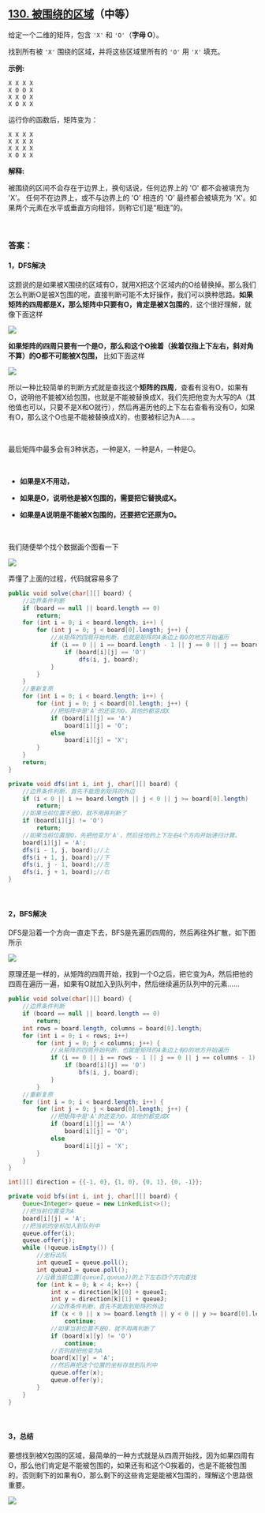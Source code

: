 ## [130. 被围绕的区域](https://leetcode-cn.com/problems/surrounded-regions/)（中等）

给定一个二维的矩阵，包含 `'X'` 和 `'O'`（**字母 O**）。

找到所有被 `'X'` 围绕的区域，并将这些区域里所有的 `'O'` 用 `'X'` 填充。

**示例:**

```
X X X X
X O O X
X X O X
X O X X
```

运行你的函数后，矩阵变为：

```
X X X X
X X X X
X X X X
X O X X
```

**解释:**

被围绕的区间不会存在于边界上，换句话说，任何边界上的 'O' 都不会被填充为 'X'。 任何不在边界上，或不与边界上的 'O' 相连的 'O' 最终都会被填充为 'X'。如果两个元素在水平或垂直方向相邻，则称它们是“相连”的。

<br/>

### 答案：

#### 1，DFS解决

这题说的是如果被X围绕的区域有O，就用X把这个区域内的O给替换掉。那么我们怎么判断O是被X包围的呢，直接判断可能不太好操作，我们可以换种思路。**如果矩阵的四周都是X，那么矩阵中只要有O，肯定是被X包围的**，这个很好理解，就像下面这样

![](https://raw.githubusercontent.com/sdwwld/algorithms/master/img/leetcode/0130/640.png)

**如果矩阵的四周只要有一个是O，那么和这个O挨着（挨着仅指上下左右，斜对角不算）的O都不可能被X包围，** 比如下面这样

![](https://raw.githubusercontent.com/sdwwld/algorithms/master/img/leetcode/0130/641.png)

所以一种比较简单的判断方式就是查找这个**矩阵的四周**，查看有没有O，如果有O，说明他不能被X给包围，也就是不能被替换成X，我们先把他变为大写的A（其他值也可以，只要不是X和O就行），然后再遍历他的上下左右查看有没有O，如果有O，那么这个O也是不能被替换成X的，也要被标记为A……。

<br>

最后矩阵中最多会有3种状态，一种是X，一种是A，一种是O。

<br>

- **如果是X不用动，**

- **如果是O，说明他是被X包围的，需要把它替换成X。**

- **如果是A说明是不能被X包围的，还要把它还原为O。**

  

<br>

我们随便举个找个数据画个图看一下

![](https://raw.githubusercontent.com/sdwwld/algorithms/master/img/leetcode/0130/642.png)

弄懂了上面的过程，代码就容易多了

```java
public void solve(char[][] board) {
    //边界条件判断
    if (board == null || board.length == 0)
        return;
    for (int i = 0; i < board.length; i++) {
        for (int j = 0; j < board[0].length; j++) {
            //从矩阵的四周开始判断，也就是矩阵的4条边上有O的地方开始遍历
            if (i == 0 || i == board.length - 1 || j == 0 || j == board[0].length - 1) {
                if (board[i][j] == 'O')
                    dfs(i, j, board);
            }
        }
    }
    //重新复原
    for (int i = 0; i < board.length; i++) {
        for (int j = 0; j < board[0].length; j++) {
            //把矩阵中是'A'的还变为O，其他的都变成X
            if (board[i][j] == 'A')
                board[i][j] = 'O';
            else
                board[i][j] = 'X';
        }
    }
    return;
}

private void dfs(int i, int j, char[][] board) {
    //边界条件判断，首先不能跑到矩阵的外边
    if (i < 0 || i >= board.length || j < 0 || j >= board[0].length)
        return;
    //如果当前位置不是O，就不用再判断了
    if (board[i][j] != 'O')
        return;
    //如果当前位置是O，先把他变为'A'，然后往他的上下左右4个方向开始递归计算。
    board[i][j] = 'A';
    dfs(i - 1, j, board);//上
    dfs(i + 1, j, board);//下
    dfs(i, j - 1, board);//左
    dfs(i, j + 1, board);//右
}
```

<br>

#### 2，BFS解决

DFS是沿着一个方向一直走下去，BFS是先遍历四周的，然后再往外扩散，如下图所示

![](https://raw.githubusercontent.com/sdwwld/algorithms/master/img/common/643.png)

原理还是一样的，从矩阵的四周开始，找到一个O之后，把它变为A，然后把他的四周在遍历一遍，如果有O就加入到队列中，然后继续遍历队列中的元素……

```java
public void solve(char[][] board) {
    //边界条件判断
    if (board == null || board.length == 0)
        return;
    int rows = board.length, columns = board[0].length;
    for (int i = 0; i < rows; i++)
        for (int j = 0; j < columns; j++) {
            //从矩阵的四周开始判断，也就是矩阵的4条边上有O的地方开始遍历
            if (i == 0 || i == rows - 1 || j == 0 || j == columns - 1) {
                if (board[i][j] == 'O')
                    bfs(i, j, board);
            }
        }
    //重新复原
    for (int i = 0; i < board.length; i++) {
        for (int j = 0; j < board[0].length; j++) {
            //把矩阵中是'A'的还变为O，其他的都变成X
            if (board[i][j] == 'A')
                board[i][j] = 'O';
            else
                board[i][j] = 'X';
        }
    }
}

int[][] direction = {{-1, 0}, {1, 0}, {0, 1}, {0, -1}};

private void bfs(int i, int j, char[][] board) {
    Queue<Integer> queue = new LinkedList<>();
    //把当前位置变为A
    board[i][j] = 'A';
    //把当前的坐标加入到队列中
    queue.offer(i);
    queue.offer(j);
    while (!queue.isEmpty()) {
        //坐标出队
        int queueI = queue.poll();
        int queueJ = queue.poll();
        //沿着当前位置(queueI,queueJ)的上下左右四个方向查找
        for (int k = 0; k < 4; k++) {
            int x = direction[k][0] + queueI;
            int y = direction[k][1] + queueJ;
            //边界条件判断，首先不能跑到矩阵的外边
            if (x < 0 || x >= board.length || y < 0 || y >= board[0].length)
                continue;
            //如果当前位置不是O，就不用再判断了
            if (board[x][y] != 'O')
                continue;
            //否则就把他变为A
            board[x][y] = 'A';
            //然后再把这个位置的坐标存放到队列中
            queue.offer(x);
            queue.offer(y);
        }
    }
}
```

<br>

#### 3，总结

要想找到被X包围的区域，最简单的一种方式就是从四周开始找，因为如果四周有O，那么他们肯定是不能被包围的，如果还有和这个O挨着的，也是不能被包围的，否则剩下的如果有O，那么剩下的这些肯定是能被X包围的，理解这个思路很重要。



![](https://img-blog.csdnimg.cn/20200807155236311.png)


